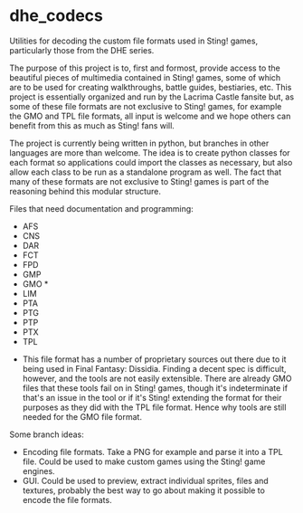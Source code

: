 dhe_codecs
==========

Utilities for decoding the custom file formats used in Sting! games, particularly those from the DHE series.

The purpose of this project is to, first and formost, provide access to the beautiful pieces of multimedia contained in Sting! games, some of which are to be used for creating walkthroughs, battle guides, bestiaries, etc. This project is essentially organized and run by the Lacrima Castle fansite but, as some of these file formats are not exclusive to Sting! games, for example the GMO and TPL file formats, all input is welcome and we hope others can benefit from this as much as Sting! fans will.

The project is currently being written in python, but branches in other languages are more than welcome. The idea is to create python classes for each format so applications could import the classes as necessary, but also allow each class to be run as a standalone program as well. The fact that many of these formats are not exclusive to Sting! games is part of the reasoning behind this modular structure.

Files that need documentation and programming:
- AFS
- CNS
- DAR
- FCT
- FPD
- GMP
- GMO *
- LIM
- PTA
- PTG
- PTP
- PTX
- TPL

* This file format has a number of proprietary sources out there due to it being used in Final Fantasy: Dissidia. Finding a decent spec is difficult, however, and the tools are not easily extensible. There are already GMO files that these tools fail on in Sting! games, though it's indeterminate if that's an issue in the tool or if it's Sting! extending the format for their purposes as they did with the TPL file format. Hence why tools are still needed for the GMO file format.


Some branch ideas: 
- Encoding file formats. Take a PNG for example and parse it into a TPL file. Could be used to make custom games using the Sting! game engines.
- GUI. Could be used to preview, extract individual sprites, files and textures, probably the best way to go about making it possible to encode the file formats.